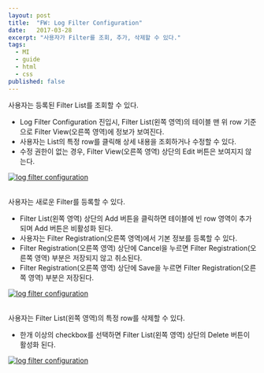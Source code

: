 ```yaml
---
layout: post
title:  "FW: Log Filter Configuration"
date:   2017-03-28
excerpt: "사용자가 Filter를 조회, 추가, 삭제할 수 있다."
tags:
  - MI
  - guide
  - html
  - css
published: false
---
```


사용자는 등록된 Filter List를 조회할 수 있다.

* Log Filter Configuration 진입시, Filter List(왼쪽 영역)의 테이블 맨 위 row 기준으로 Filter View(오른쪽 영역)에 정보가 보여진다.
* 사용자는 List의 특정 row를 클릭해 상세 내용을 조회하거나 수정할 수 있다.
* 수정 권한이 없는 경우, Filter View(오른쪽 영역) 상단의 Edit 버튼은 보여지지 않는다.

<a href="{{ site.url }}/images/works/20170328/image-1.jpg"><img src="{{ site.url }}/images/works/20170328/image-1.jpg" alt="log filter configuration"></a>
<br>
<br>

사용자는 새로운 Filter를 등록할 수 있다.

* Filter List(왼쪽 영역) 상단의 Add 버튼을 클릭하면 테이블에 빈 row 영역이 추가되며 Add 버튼은 비활성화 된다.
* 사용자는 Filter Registration(오른쪽 영역)에서 기본 정보를 등록할 수 있다.
* Filter Registration(오른쪽 영역) 상단에 Cancel을 누르면 Filter Registration(오른쪽 영역) 부분은 저장되지 않고 취소된다.
* Filter Registration(오른쪽 영역) 상단에 Save을 누르면 Filter Registration(오른쪽 영역) 부분은 저장된다.

<a href="{{ site.url }}/images/works/20170328/image-2.jpg"><img src="{{ site.url }}/images/works/20170328/image-2.jpg" alt="log filter configuration"></a>
<br>
<br>

사용자는 Filter List(왼쪽 영역)의 특정 row를 삭제할 수 있다.

* 한개 이상의 checkbox를 선택하면 Filter List(왼쪽 영역) 상단의 Delete 버튼이 활성화 된다.

<a href="{{ site.url }}/images/works/20170328/image-3.jpg"><img src="{{ site.url }}/images/works/20170328/image-3.jpg" alt="log filter configuration"></a>